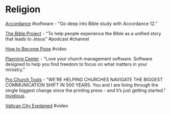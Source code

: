 # Religion

[Accordance](https://www.accordancebible.com/) \#software - "Go deep into Bible study with Accordance 12."

[The Bible Project](https://thebibleproject.com/) - "To help people experience the Bible as a unified story that leads to Jesus" \#podcast \#channel

[How to Become Pope](https://www.youtube.com/watch?v=kF8I_r9XT7A&list=PLIilwIraDV2LO0itulEQl76KwCRhCdN8H&index=2) \#video

[Planning Center](https://planning.center/) - "Love your church management software. Software designed to help you find freedom to focus on what matters in your ministry."

[Pro Church Tools](https://prochurchtools.com/) - "WE'RE HELPING CHURCHES NAVIGATE THE BIGGEST COMMUNICATION SHIFT IN 500 YEARS. You and I are living through the single biggest change since the printing press - and it’s just getting started." [Invidious](https://www.invidio.us/channel/UCjamZs-IMPsvu9uNzP9v8RA).

[Vatican City Explained](https://www.youtube.com/watch?v=OPHRIjI3hXs&list=PLIilwIraDV2LO0itulEQl76KwCRhCdN8H&index=2) \#video

